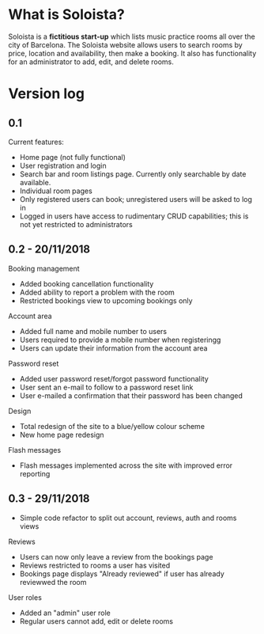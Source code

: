 # What is Soloista?

Soloista is a **fictitious start-up** which lists music practice rooms all over the city of Barcelona. The Soloista website allows users to search rooms by price, location and availability, then make a booking. It also has functionality for an administrator to add, edit, and delete rooms.

# Version log

## 0.1

Current features:
- Home page (not fully functional)
- User registration and login
- Search bar and room listings page. Currently only searchable by date available.
- Individual room pages
- Only registered users can book; unregistered users will be asked to log in
- Logged in users have access to rudimentary CRUD capabilities; this is not yet restricted to administrators


## 0.2 - 20/11/2018

Booking management
- Added booking cancellation functionality
- Added ability to report a problem with the room
- Restricted bookings view to upcoming bookings only

Account area
- Added full name and mobile number to users
- Users required to provide a mobile number when registeringg
- Users can update their information from the account area

Password reset
- Added user password reset/forgot password functionality
- User sent an e-mail to follow to a password reset link
- User e-mailed a confirmation that their password has been changed

Design
- Total redesign of the site to a blue/yellow colour scheme
- New home page redesign

Flash messages
- Flash messages implemented across the site with improved error reporting

## 0.3 - 29/11/2018

- Simple code refactor to split out account, reviews, auth and rooms views

Reviews
- Users can now only leave a review from the bookings page
- Reviews restricted to rooms a user has visited
- Bookings page displays "Already reviewed" if user has already reviewwed the room

User roles
- Added an "admin" user role
- Regular users cannot add, edit or delete rooms